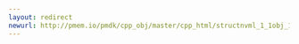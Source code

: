 ```yaml
---
layout: redirect
newurl: http://pmem.io/pmdk/cpp_obj/master/cpp_html/structnvml_1_1obj_1_1object__traits_1_1rebind-members.html
---
```

